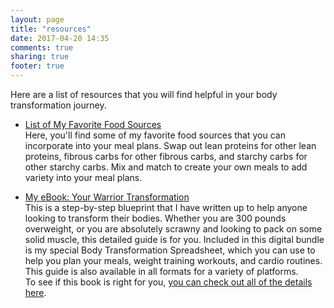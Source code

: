 ```yaml
---
layout: page
title: "resources"
date: 2017-04-20 14:35
comments: true
sharing: true
footer: true
---
```


Here are a list of resources that you will find helpful in your body transformation journey.

- [List of My Favorite Food Sources](/food-sources "A list of my favorite food sources")</br>
  Here, you'll find some of my favorite food sources that you can incorporate into your meal plans. Swap out lean proteins for other lean proteins, fibrous carbs for other fibrous carbs, and starchy carbs for other starchy carbs. Mix and match to create your own meals to add variety into your meal plans.

- [My eBook: Your Warrior Transformation](https://gumroad.com/l/ivVMS "My eBook: Your Warrior Transformation")<br/>
  This is a step-by-step blueprint that I have written up to help anyone looking to transform their bodies. Whether you are 300 pounds overweight, or you are absolutely scrawny and looking to pack on some solid muscle, this detailed guide is for you. Included in this digital bundle is my special Body Transformation Spreadsheet, which you can use to help you plan your meals, weight training workouts, and cardio routines. This guide is also available in all formats for a variety of platforms.<br/>
  To see if this book is right for you, [you can check out all of the details here](http://www.sixpackwarriors.com/ebook "My eBook: Your Warrior Transformation").
<!-- - [Tasty Recipes to Add to Your Meal Plans](/recipes "My favorite recipes that will suit your macronutrient needs") -->
